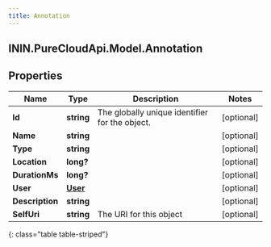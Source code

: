 ```yaml
---
title: Annotation
---
```

## ININ.PureCloudApi.Model.Annotation

## Properties

|Name | Type | Description | Notes|
|------------ | ------------- | ------------- | -------------|
| **Id** | **string** | The globally unique identifier for the object. | [optional] |
| **Name** | **string** |  | [optional] |
| **Type** | **string** |  | [optional] |
| **Location** | **long?** |  | [optional] |
| **DurationMs** | **long?** |  | [optional] |
| **User** | [**User**](User.html) |  | [optional] |
| **Description** | **string** |  | [optional] |
| **SelfUri** | **string** | The URI for this object | [optional] |
{: class="table table-striped"}


